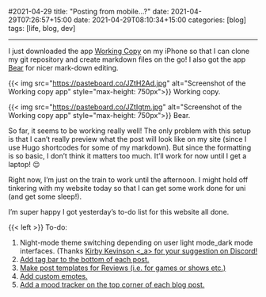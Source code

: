 #2021-04-29
title: "Posting from mobile...?"
date: 2021-04-29T07:26:57+15:00 
date: 2021-04-29T08:10:34+15:00 
categories: [blog]
tags: [life, blog, dev]
- - - -

I just downloaded the app [Working Copy](https://apps.apple.com/au/app/working-copy-git-client/id896694807) on my iPhone so that I can clone my git repository and create markdown files on the go!  I also got the app [Bear](https://apps.apple.com/au/app/bear/id1016366447) for nicer mark-down editing.  

{{< img src="https://pasteboard.co/JZtH2Ad.jpg" alt="Screenshot of the Working copy app" style="max-height: 750px">}}
Working copy. 


<!--more-->

{{< img src="https://pasteboard.co/JZtIgtm.jpg" alt="Screenshot of the Working copy app" style="max-height: 750px">}}
Bear. 


So far, it seems to be working really well! The only problem with this setup is that I can’t really preview what the post will look like on my site (since I use Hugo shortcodes for some of my markdown). But since the formatting is so basic, I don’t think it matters too much. It’ll work for now until I get a laptop! 😌  


Right now, I’m just on the train to work until the afternoon. I might hold off tinkering with my website today so that I can get some work done for uni (and get some sleep!).  

I’m super happy I got yesterday’s to-do list for this website all done.  


{{< left >}}
To-do: <br>
1. Night-mode theme switching depending on user light mode_dark mode interfaces. (Thanks <a href="https://kirby.kevinson.org"> Kirby Kevinson <_a> for your suggestion on Discord! <br>
2. Add tag bar to the bottom of each post. <br>
3. Make post templates for Reviews (i.e. for games or shows etc.) <br>
4. Add custom emotes. <br>
5. Add a mood tracker on the top corner of each blog post.
